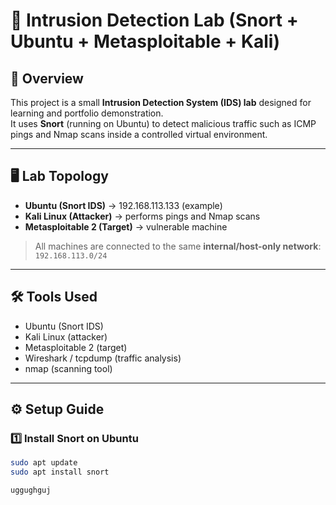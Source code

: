 # 🚨 Intrusion Detection Lab (Snort + Ubuntu + Metasploitable + Kali)

## 📌 Overview
This project is a small **Intrusion Detection System (IDS) lab** designed for learning and portfolio demonstration.  
It uses **Snort** (running on Ubuntu) to detect malicious traffic such as ICMP pings and Nmap scans inside a controlled virtual environment.

---

## 🖥️ Lab Topology
- **Ubuntu (Snort IDS)** → 192.168.113.133 (example)  
- **Kali Linux (Attacker)** → performs pings and Nmap scans  
- **Metasploitable 2 (Target)** → vulnerable machine  

> All machines are connected to the same **internal/host-only network**: `192.168.113.0/24`

---

## 🛠️ Tools Used
- Ubuntu (Snort IDS)  
- Kali Linux (attacker)  
- Metasploitable 2 (target)  
- Wireshark / tcpdump (traffic analysis)  
- nmap (scanning tool)  

---

## ⚙️ Setup Guide

### 1️⃣ Install Snort on Ubuntu
```bash
sudo apt update
sudo apt install snort

uggughguj
